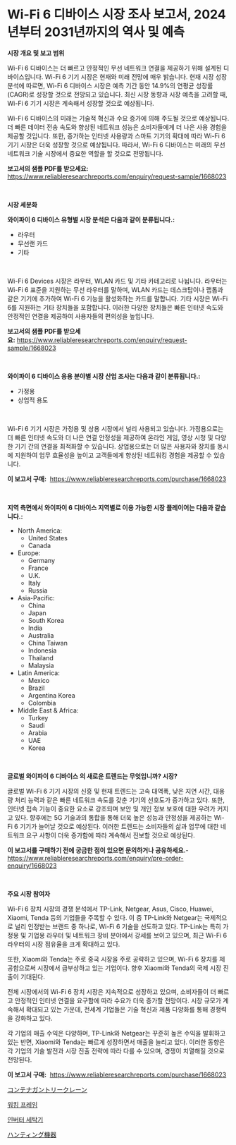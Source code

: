 <p><h1>Wi-Fi 6 디바이스 시장 조사 보고서, 2024년부터 2031년까지의 역사 및 예측</h1></p><p><strong>시장 개요 및 보고 범위</strong></p>
<p><p>Wi-Fi 6 디바이스는 더 빠르고 안정적인 무선 네트워크 연결을 제공하기 위해 설계된 디바이스입니다. Wi-Fi 6 기기 시장은 현재와 미래 전망에 매우 밝습니다. 현재 시장 성장 분석에 따르면, Wi-Fi 6 디바이스 시장은 예측 기간 동안 14.9%의 연평균 성장률(CAGR)로 성장할 것으로 전망되고 있습니다. 최신 시장 동향과 시장 예측을 고려할 때, Wi-Fi 6 기기 시장은 계속해서 성장할 것으로 예상됩니다.</p><p>Wi-Fi 6 디바이스의 미래는 기술적 혁신과 수요 증가에 의해 주도될 것으로 예상됩니다. 더 빠른 데이터 전송 속도와 향상된 네트워크 성능은 소비자들에게 더 나은 사용 경험을 제공할 것입니다. 또한, 증가하는 인터넷 사용량과 스마트 기기의 확대에 따라 Wi-Fi 6 기기 시장은 더욱 성장할 것으로 예상됩니다. 따라서, Wi-Fi 6 디바이스는 미래의 무선 네트워크 기술 시장에서 중요한 역할을 할 것으로 전망됩니다.</p></p>
<p><strong>보고서의 샘플 PDF를 받으세요:</strong> <a href="https://www.reliableresearchreports.com/enquiry/request-sample/1668023">https://www.reliableresearchreports.com/enquiry/request-sample/1668023</a></p>
<p>&nbsp;</p>
<p><strong>시장 세분화</strong></p>
<p><strong>와이파이 6 디바이스 유형별 시장 분석은 다음과 같이 분류됩니다.:</strong></p>
<p><ul><li>라우터</li><li>무선랜 카드</li><li>기타</li></ul></p>
<p>&nbsp;</p>
<p><p>Wi-Fi 6 Devices 시장은 라우터, WLAN 카드 및 기타 카테고리로 나뉩니다. 라우터는 Wi-Fi 6 표준을 지원하는 무선 라우터를 말하며, WLAN 카드는 데스크탑이나 랩톱과 같은 기기에 추가하여 Wi-Fi 6 기능을 활성화하는 카드를 말합니다. 기타 시장은 Wi-Fi 6를 지원하는 기타 장치들을 포함합니다. 이러한 다양한 장치들은 빠른 인터넷 속도와 안정적인 연결을 제공하여 사용자들의 편의성을 높입니다.</p></p>
<p><strong>보고서의 샘플 PDF를 받으세요:</strong>&nbsp;<a href="https://www.reliableresearchreports.com/enquiry/request-sample/1668023">https://www.reliableresearchreports.com/enquiry/request-sample/1668023</a></p>
<p>&nbsp;</p>
<p><strong> 와이파이 6 디바이스 응용 분야별 시장 산업 조사는 다음과 같이 분류됩니다.:</strong></p>
<p><ul><li>가정용</li><li>상업적 용도</li></ul></p>
<p>&nbsp;</p>
<p><p>Wi-Fi 6 기기 시장은 가정용 및 상용 시장에서 널리 사용되고 있습니다. 가정용으로는 더 빠른 인터넷 속도와 더 나은 연결 안정성을 제공하여 온라인 게임, 영상 시청 및 다양한 기기 간의 연결을 최적화할 수 있습니다. 상업용으로는 더 많은 사용자와 장치를 동시에 지원하여 업무 효율성을 높이고 고객들에게 향상된 네트워킹 경험을 제공할 수 있습니다.</p></p>
<p><strong>이 보고서 구매:</strong>&nbsp; <a href="https://www.reliableresearchreports.com/purchase/1668023">https://www.reliableresearchreports.com/purchase/1668023</a></p>
<p>&nbsp;</p>
<p><strong>지역 측면에서 와이파이 6 디바이스 지역별로 이용 가능한 시장 플레이어는 다음과 같습니다.:</strong></p>
<p><ul>
    <li>
        North America:
        <ul>
            <li>United States</li>
            <li>Canada</li>
        </ul>
    </li>
    <li>
        Europe:
        <ul>
            <li>Germany</li>
            <li>France</li>
            <li>U.K.</li>
            <li>Italy</li>
            <li>Russia</li>
        </ul>
    </li>
    <li>
        Asia-Pacific:
        <ul>
            <li>China</li>
            <li>Japan</li>
            <li>South Korea</li>
            <li>India</li>
            <li>Australia</li>
            <li>China Taiwan</li>
            <li>Indonesia</li>
            <li>Thailand</li>
            <li>Malaysia</li>
        </ul>
    </li>
    <li>
        Latin America:
        <ul>
            <li>Mexico</li>
            <li>Brazil</li>
            <li>Argentina Korea</li>
            <li>Colombia</li>
        </ul>
    </li>
    <li>
        Middle East & Africa:
        <ul>
            <li>Turkey</li>
            <li>Saudi</li>
            <li>Arabia</li>
            <li>UAE</li>
            <li>Korea</li>
        </ul>
    </li>
    </ul></p>
<p>&nbsp;</p>
<p><strong>글로벌 와이파이 6 디바이스 의 새로운 트렌드는 무엇입니까? 시장?</strong></p>
<p><p>글로벌 Wi-Fi 6 기기 시장의 신흥 및 현재 트렌드는 고속 대역폭, 낮은 지연 시간, 대용량 처리 능력과 같은 빠른 네트워크 속도를 갖춘 기기의 선호도가 증가하고 있다. 또한, 인터넷 접속 기능이 중요한 요소로 강조되며 보안 및 개인 정보 보호에 대한 우려가 커지고 있다. 향후에는 5G 기술과의 통합을 통해 더욱 높은 성능과 안정성을 제공하는 Wi-Fi 6 기기가 늘어날 것으로 예상된다. 이러한 트렌드는 소비자들의 삶과 업무에 대한 네트워크 요구 사항이 더욱 증가함에 따라 계속해서 진보할 것으로 예상된다.</p></p>
<p><strong>이 보고서를 구매하기 전에 궁금한 점이 있으면 문의하거나 공유하세요.</strong>- <a href="https://www.reliableresearchreports.com/enquiry/pre-order-enquiry/1668023">https://www.reliableresearchreports.com/enquiry/pre-order-enquiry/1668023</a></p>
<p>&nbsp;</p>
<p><strong>주요 시장 참여자</strong></p>
<p><p>Wi-Fi 6 장치 시장의 경쟁 분석에서 TP-Link, Netgear, Asus, Cisco, Huawei, Xiaomi, Tenda 등의 기업들을 주목할 수 있다. 이 중 TP-Link와 Netgear는 국제적으로 널리 인정받는 브랜드 중 하나로, Wi-Fi 6 기술을 선도하고 있다. TP-Link는 특히 가정용 및 기업용 라우터 및 네트워크 장비 분야에서 강세를 보이고 있으며, 최근 Wi-Fi 6 라우터의 시장 점유율을 크게 확대하고 있다.</p><p>또한, Xiaomi와 Tenda는 주로 중국 시장을 주로 공략하고 있으며, Wi-Fi 6 장치를 제공함으로써 시장에서 급부상하고 있는 기업이다. 향후 Xiaomi와 Tenda의 국제 시장 진출이 기대된다.</p><p>전체 시장에서의 Wi-Fi 6 장치 시장은 지속적으로 성장하고 있으며, 소비자들이 더 빠르고 안정적인 인터넷 연결을 요구함에 따라 수요가 더욱 증가할 전망이다. 시장 규모가 계속해서 확대되고 있는 가운데, 전세계 기업들은 기술 혁신과 제품 다양화를 통해 경쟁력을 강화하고 있다.</p><p>각 기업의 매출 수익은 다양하며, TP-Link와 Netgear는 꾸준히 높은 수익을 발휘하고 있는 반면, Xiaomi와 Tenda는 빠르게 성장하면서 매출을 늘리고 있다. 이러한 동향은 각 기업의 기술 발전과 시장 진출 전략에 따라 다를 수 있으며, 경쟁이 치열해질 것으로 전망된다.</p></p>
<p><strong>이 보고서 구매:</strong>&nbsp;&nbsp;<a href="https://www.reliableresearchreports.com/purchase/1668023">https://www.reliableresearchreports.com/purchase/1668023</a></p>
<p><p><a href="https://medium.com/@joanacasper14/%E3%82%B3%E3%83%B3%E3%83%86%E3%83%8A%E3%82%AC%E3%83%B3%E3%83%88%E3%83%AA%E3%83%BC%E3%82%AF%E3%83%AC%E3%83%BC%E3%83%B3%E5%B8%82%E5%A0%B4-%E5%B8%82%E5%A0%B4%E3%81%AEcagr-%E5%B8%82%E5%A0%B4%E5%8B%95%E5%90%91-%E6%88%90%E9%95%B7%E6%88%A6%E7%95%A5%E3%81%AB%E9%96%A2%E3%81%99%E3%82%8Binsights-b0e813f9e7f3">コンテナガントリークレーン</a></p><p><a href="https://medium.com/@thib_harou/%EB%B3%B4%ED%96%89%EA%B8%B0-%EC%8B%9C%EC%9E%A5-%EA%B2%BD%EC%9F%81-%EB%B6%84%EC%84%9D-%EC%8B%9C%EC%9E%A5-%EB%8F%99%ED%96%A5-%EB%B0%8F-2031%EB%85%84%EA%B9%8C%EC%A7%80%EC%9D%98-%EC%98%88%EC%B8%A1-a70006bc205d">워킹 프레임</a></p><p><a href="https://medium.com/@leatharoan20231/%EC%9D%B8%EB%B2%84%ED%84%B0-%EC%84%B8%ED%83%81%EA%B8%B0-%EC%8B%9C%EC%9E%A5-2031%EB%85%84%EA%B9%8C%EC%A7%80%EC%9D%98-%ED%8A%B8%EB%A0%8C%EB%93%9C-%EC%98%88%EC%B8%A1-%EB%B0%8F-%EA%B2%BD%EC%9F%81-%EB%B6%84%EC%84%9D-2c86d075b41d">인버터 세탁기</a></p><p><a href="https://medium.com/@billyhopkins526/%E3%83%8F%E3%83%B3%E3%83%86%E3%82%A3%E3%83%B3%E3%82%B0%E8%A3%85%E5%82%99%E5%B8%82%E5%A0%B4%E3%81%AE%E5%88%86%E6%9E%90-%E3%82%B0%E3%83%AD%E3%83%BC%E3%83%90%E3%83%AB%E7%94%A3%E6%A5%AD%E3%81%AE%E8%A6%8B%E9%80%9A%E3%81%97%E3%81%A8%E4%BA%88%E6%B8%AC-2024%E5%B9%B4%E3%81%8B%E3%82%892031%E5%B9%B4%E3%81%BE%E3%81%A7-6455fb9307e1">ハンティング機器</a></p></p>
